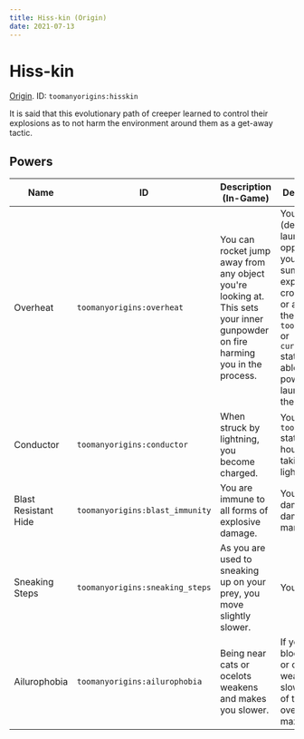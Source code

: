 ```yaml
---
title: Hiss-kin (Origin)
date: 2021-07-13
---
```

# Hiss-kin

[Origin](../misc/origins.md). ID: `toomanyorigins:hisskin`

It is said that this evolutionary path of creeper learned to control their explosions as to not harm the environment around them as a get-away tactic.

## Powers

Name | ID | Description (In-Game) | Description (Detailed)
-----|----|-----------------------|------------------------
Overheat | `toomanyorigins:overheat` | You can rocket jump away from any object you're looking at. This sets your inner gunpowder on fire harming you in the process. | Your active power (default: G) lets you launch yourself in the opposite direction you're facing while summoning an explosion if your crosshair is on a block or an entity. If you have the `toomanyorigins:charged` or `cursedorigins:charged` status effect you are able to create a more powerful explosion and launch yourself at 1.5x the regular amount.
Conductor | `toomanyorigins:conductor` | When struck by lightning, you become charged. | You gain the `toomanyorigins:charged` status effect for a 1 hour duration upon taking damage from lightning.
Blast Resistant Hide | `toomanyorigins:blast_immunity` | You are immune to all forms of explosive damage. | You do not take damage from all damage sources marked as explosive.
Sneaking Steps | `toomanyorigins:sneaking_steps` | As you are used to sneaking up on your prey, you move slightly slower. | You move 5% slower.
Ailurophobia | `toomanyorigins:ailurophobia` | Being near cats or ocelots weakens and makes you slower. | If you're within a 7 blocks radius of a cat or ocelot, you get weakness and slowness. The duration of the effect increases over time, with a maximum of 2 minutes.